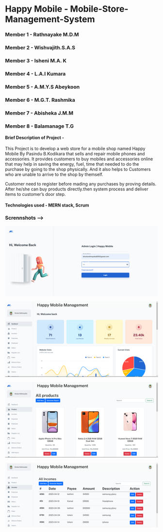 
# Happy Mobile - Mobile-Store-Management-System

### Member 1 - Rathnayake M.D.M
### Member 2 - Wishvajith.S.A.S 
### Member 3 - Isheni M.A. K 
### Member 4 - L.A.I Kumara
### Member 5 - A.M.Y.S Abeykoon
### Member 6 - M.G.T. Rashmika
### Member 7 - Abisheka J.M.M
### Member 8 - Balamanage T.G


#### Brief Description of Project - 

This Project is to develop a web store for a mobile shop named Happy Mobile By Pasindu B.Kodikara that sells and repair mobile phones and accessories.
It provides customers to buy mobiles and accessories online that may help in saving the energy, fuel, time that needed to do the purchase by going to the shop physically. And it also helps to Customers who are unable to arrive to the shop by themself.

Customer need to register before mading any purchases by proving details. After he/she can buy products directly.then system process and deliver items to customer’s door step.



#### Technologies used - MERN stack, Scrum

### Scrennshots -->
<img src = "src/Mobile-Store-Management_System/src/front-end/public/assets/images/admin-happy-mobile/loginPage.png"> </br>

<img src = "src/Mobile-Store-Management_System/src/front-end/public/assets/images/admin-happy-mobile/AdminDashbord.png"> </br>


<img src = "src/Mobile-Store-Management_System/src/front-end/public/assets/images/admin-happy-mobile/ProductPage.png">  </br>

<img src = "src/Mobile-Store-Management_System/src/front-end/public/assets/images/admin-happy-mobile/incomePage.png"> </br>






